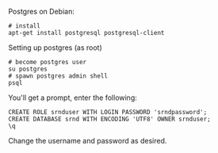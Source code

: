 
Postgres on Debian:


    # install
    apt-get install postgresql postgresql-client


Setting up postgres (as root)

    # become postgres user
    su postgres
    # spawn postgres admin shell
    psql

You'll get a prompt, enter the following:

    CREATE ROLE srnduser WITH LOGIN PASSWORD 'srndpassword';
    CREATE DATABASE srnd WITH ENCODING 'UTF8' OWNER srnduser;
    \q

Change the username and password as desired.

